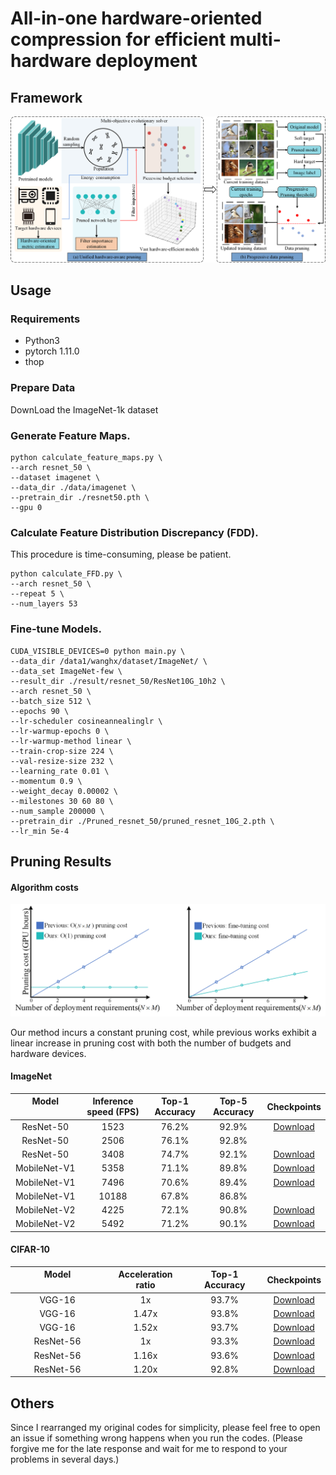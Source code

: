 # All-in-one hardware-oriented compression for efficient multi-hardware deployment

## Framework
<p align="center">
<img src="framework.png" width="800">
</p>


## Usage
### Requirements

* Python3
* pytorch 1.11.0
* thop

### Prepare Data
DownLoad the ImageNet-1k dataset

### Generate Feature Maps.

```shell
python calculate_feature_maps.py \
--arch resnet_50 \
--dataset imagenet \
--data_dir ./data/imagenet \
--pretrain_dir ./resnet50.pth \
--gpu 0
```

### Calculate Feature Distribution Discrepancy (FDD).

This procedure is time-consuming, please be patient.

```shell
python calculate_FFD.py \
--arch resnet_50 \
--repeat 5 \
--num_layers 53
```

### Fine-tune Models.

```shell
CUDA_VISIBLE_DEVICES=0 python main.py \
--data_dir /data1/wanghx/dataset/ImageNet/ \
--data_set ImageNet-few \
--result_dir ./result/resnet_50/ResNet10G_10h2 \
--arch resnet_50 \
--batch_size 512 \
--epochs 90 \
--lr-scheduler cosineannealinglr \
--lr-warmup-epochs 0 \
--lr-warmup-method linear \
--train-crop-size 224 \
--val-resize-size 232 \
--learning_rate 0.01 \
--momentum 0.9 \
--weight_decay 0.00002 \
--milestones 30 60 80 \
--num_sample 200000 \
--pretrain_dir ./Pruned_resnet_50/pruned_resnet_10G_2.pth \
--lr_min 5e-4 
```





## Pruning Results


#### Algorithm costs
<p align="center">
<img src="Algorithm_cost.png" width="800">
</p>

Our method incurs a constant pruning cost, while previous works exhibit a linear increase in pruning cost with both the number of budgets and hardware devices.

#### ImageNet 
| Model <img width=100/> | Inference  speed (FPS) | Top-1 Accuracy | Top-5 Accuracy |                                            Checkpoints                                             |
|:----------------------:|:------------------------:|:--------------:|:--------------:|:--------------------------------------------------------------------------------------------------:|
|       ResNet-50        |           1523           |     76.2%      |     92.9%      | [Download](https://drive.google.com/file/d/1RS_NYU7W__V2NDUkkp5Mf3xckxLXOdav/view?usp=drive_link)  |
|       ResNet-50        |           2506           |     76.1%      |     92.8%      |                                                                                                    | 
|       ResNet-50        |           3408           |     74.7%      |     92.1%      |   [Download](https://drive.google.com/file/d/1uVEfOuHtpcorzjnkmNEEnOh8PTwUocF6/view?usp=sharing)   |
|      MobileNet-V1      |           5358           |     71.1%      |     89.8%      | [Download](https://drive.google.com/file/d/1P0RQUMr_4bP6MYq2V2V7MgJRRxzKc0Ri/view?usp=drive_link)  | 
|      MobileNet-V1      |           7496           |     70.6%      |     89.4%      |   [Download](https://drive.google.com/file/d/132zQPBjNqknsLO3rXkzwidCtd83GJnQt/view?usp=sharing)   | 
|      MobileNet-V1      |          10188           |     67.8%      |     86.8%      |                                                                                                    | 
|      MobileNet-V2      |           4225           |     72.1%      |     90.8%      | [Download](https://drive.google.com/file/d/1oTY0-i1ZoOJZctoR6zwh47HXeR3Fc6dH/view?usp=drive_link)  | 
|      MobileNet-V2      |           5492           |     71.2%      |     90.1%      |   [Download](https://drive.google.com/file/d/1wBOFfg52iPFPvis33raf5GeLdne8fyCn/view?usp=sharing)   | 

#### CIFAR-10
| Model <img width=100/> |   Acceleration ratio    | Top-1 Accuracy |                                            Checkpoints                                             |
|:----------------------:|:-----------------------:|:--------------:|:--------------------------------------------------------------------------------------------------:|
|         VGG-16         |           1x            |     93.7%      | [Download](https://drive.google.com/file/d/1AeEJrZ5fQJIN0Fr3ROrsFdy8OwWxhNis/view?usp=drive_link)  |   
|         VGG-16         |          1.47x          |     93.8%      | [Download](https://drive.google.com/file/d/1pe4ysk4JCwItD0ln4jIdJu43MplBYFhd/view?usp=drive_link)  |   
|         VGG-16         |          1.52x          |     93.7%      | [Download]( https://drive.google.com/file/d/1wToisbyjfrOb6Xl3FAdgO-xWbdXP_FIH/view?usp=drive_link) |  
|       ResNet-56        |           1x            |     93.3%      | [Download](https://drive.google.com/file/d/1cO36jeV73Gy0UEiFxzcNU05_8AmJY_FZ/view?usp=drive_link)  |  
|       ResNet-56        |          1.16x          |     93.6%      | [Download](https://drive.google.com/file/d/1TOzdts02PrMMyMWw4hreceFGvpBIQnpo/view?usp=drive_link)  |  
|       ResNet-56        |          1.20x          |     92.8%      |   [Download](https://drive.google.com/file/d/12B_j_2FAzwjj_z2a9Qyxn9hMf-fNPmx3/view?usp=sharing)   |   






## Others

Since I rearranged my original codes for simplicity, please feel free to open an issue if something wrong happens when you run the codes. (Please forgive me for the late response and wait for me to respond to your problems in several days.)

